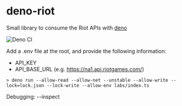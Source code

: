 # deno-riot

Small library to consume the Riot APIs with [deno](https://deno.land/)

![Deno CI](https://github.com/p-ob/deno-riot/workflows/Deno%20CI/badge.svg?branch=main)

Add a .env file at the root, and provide the following information:
- API_KEY
- API_BASE_URL (e.g. https://na1.api.riotgames.com/)

```shell
> deno run --allow-read --allow-net --unstable --allow-write --lock=lock.json --lock-write --allow-env labs/index.ts
```

Debugging: --inspect
